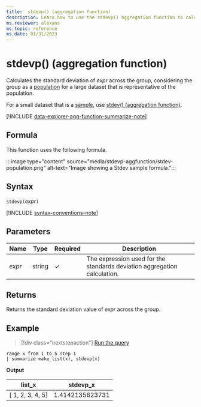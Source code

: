 ```yaml
---
title:  stdevp() (aggregation function)
description: Learn how to use the stdevp() aggregation function to calculate the standard deviation of an expression.
ms.reviewer: alexans
ms.topic: reference
ms.date: 01/31/2023
---
```

# stdevp() (aggregation function)

Calculates the standard deviation of *expr* across the group, considering the group as a [population](https://en.wikipedia.org/wiki/Statistical_population) for a large dataset that is representative of the population.

For a small dataset that is a [sample](https://en.wikipedia.org/wiki/Sample_%28statistics%29), use [stdev() (aggregation function)](stdev-aggregation-function.md).

[!INCLUDE [data-explorer-agg-function-summarize-note](../../includes/data-explorer-agg-function-summarize-note.md)]

## Formula

This function uses the following formula.

:::image type="content" source="media/stdevp-aggfunction/stdev-population.png" alt-text="Image showing a Stdev sample formula.":::

## Syntax

`stdevp(`*expr*`)`

[!INCLUDE [syntax-conventions-note](../../includes/syntax-conventions-note.md)]

## Parameters

| Name | Type | Required | Description |
|--|--|--|--|
|*expr* | string | &check; | The expression used for the standards deviation aggregation calculation. |

## Returns

Returns the standard deviation value of *expr* across the group.

## Example

> [!div class="nextstepaction"]
> <a href="https://dataexplorer.azure.com/clusters/help/databases/Samples?query=H4sIAAAAAAAAAytKzEtPVahQSCvKz1UwVCjJVzBVKC5JLVAw5KpRKC7NzU0syqxKVchNzE6Nz8ksLtGo0NQBKkhJLSsAMgEGYndiPgAAAA==" target="_blank">Run the query</a>

```kusto
range x from 1 to 5 step 1
| summarize make_list(x), stdevp(x)
```

**Output**

|list_x|stdevp_x|
|---|---|
|[ 1, 2, 3, 4, 5]|1.4142135623731|
